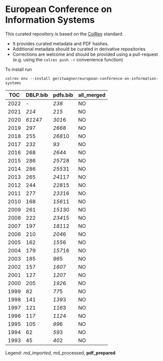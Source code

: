 # European Conference on Information Systems

This curated repository is based on the [ColRev](https://github.com/geritwagner/colrev_core) standard.

- It provides curated metadata and PDF hashes.
- Additional metadata should be curated in derivative repositories
- Corrections are welcome and should be provided using a pull-request (e.g. using the `colrev push -r` convenience function)

To install run

```
colrev env --install geritwagner/european-conference-on-information-systems 
```

<!-- TABLE_SUMMARY -->

|TOC           |DBLP.bib        |pdfs.bib        |all_merged      |
|--------------|----------------|----------------|----------------|
|2022          |               -|           *238*|              NO|
|2021          |           *214*|           *215*|              NO|
|2020          |         *61*247|          *301*6|              NO|
|2019          |             297|          *266*8|              NO|
|2018          |             255|         *268*10|              NO|
|2017          |             232|            *93*|              NO|
|2016          |             268|          *264*4|              NO|
|2015          |             286|         *257*28|              NO|
|2014          |             286|         *255*31|              NO|
|2013          |             265|         *241*17|              NO|
|2012          |             244|         *228*15|              NO|
|2011          |             277|         *233*16|              NO|
|2010          |             168|         *156*11|              NO|
|2009          |             261|         *151*30|              NO|
|2008          |             222|         *234*15|              NO|
|2007          |             197|         *181*12|              NO|
|2006          |             210|          *204*6|              NO|
|2005          |             162|          *155*6|              NO|
|2004          |             179|         *157*16|              NO|
|2003          |             185|           *96*5|              NO|
|2002          |             157|          *160*7|              NO|
|2001          |             127|          *120*7|              NO|
|2000          |             205|          *192*6|              NO|
|1999          |              82|           *77*5|              NO|
|1998          |             141|          *139*3|              NO|
|1997          |             121|          *116*3|              NO|
|1996          |             117|          *112*4|              NO|
|1995          |             105|           *99*6|              NO|
|1994          |              62|           *59*3|              NO|
|1993          |              45|           *40*2|              NO|

Legend: *md_imported*, md_processed, **pdf_prepared**

